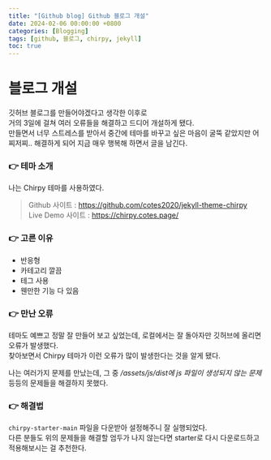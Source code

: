 ```yaml
---
title: "[Github blog] Github 블로그 개설"
date: 2024-02-06 00:00:00 +0800
categories: [Blogging]
tags: [github, 블로그, chirpy, jekyll] 
toc: true 
---
```


# 블로그 개설
깃허브 블로그를 만들어야겠다고 생각한 이후로  
거의 3일에 걸쳐 여러 오류들을 해결하고 드디어 개설하게 됐다.  
만들면서 너무 스트레스를 받아서 중간에 테마를 바꾸고 싶은 마음이 굴뚝 같았지만 어찌저찌.. 해결하게 되어 지금 매우 행복해 하면서 글을 남긴다.  

### 👉 테마 소개
나는 Chirpy 테마를 사용하였다.  

> Github 사이트 : https://github.com/cotes2020/jekyll-theme-chirpy  
> Live Demo 사이트 : https://chirpy.cotes.page/

### 👉 고른 이유
- 반응형
- 카테고리 깔끔
- 테그 사용
- 웬만한 기능 다 있음

### 👉 만난 오류
테마도 예쁘고 정말 잘 만들어 보고 싶었는데,
로컬에서는 잘 돌아자만 깃허브에 올리면 오류가 발생했다.  
찾아보면서 Chirpy 테마가 이런 오류가 많이 발생한다는 것을 알게 됐다.

나는 여러가지 문제를 만났는데, 그 중 */assets/js/dist에 js 파일이 생성되지 않는 문제* 등등의 문제들을 해결하지 못했다.

### 👉 해결법
`chirpy-starter-main` 파일을 다운받아 설정해주니 잘 실행되었다.    
다른 분들도 위의 문제들을 해결할 엄두가 나지 않는다면 starter로 다시 다운로드하고 적용해보시는 걸 추천한다.
    
  
